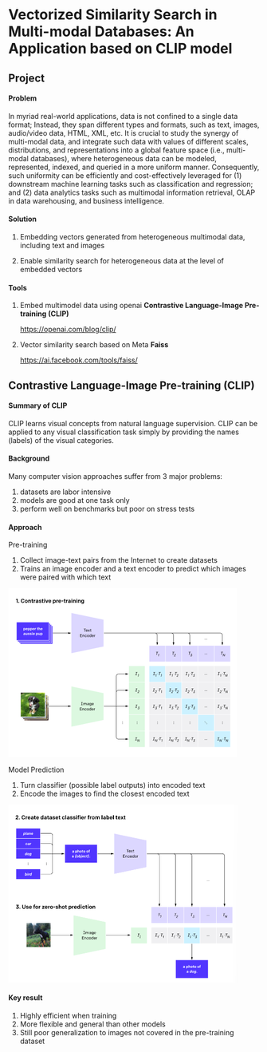 # Vectorized Similarity Search in Multi-modal Databases: An Application based on CLIP model

## Project

#### Problem

In myriad real-world applications, data is not confined to a single data format; Instead, they span different types and formats, such as text, images, audio/video data, HTML, XML, etc. It is crucial to study the synergy of multi-modal data, and integrate such data with values of different scales, distributions, and representations into a global feature space (i.e., multi-modal databases), where heterogeneous data can be modeled, represented, indexed, and queried in a more uniform manner. Consequently, such uniformity can be efficiently and cost-effectively leveraged for (1) downstream machine learning tasks such as classification and regression; and (2) data analytics tasks such as multimodal information retrieval, OLAP in data warehousing, and business intelligence.

#### Solution

1. Embedding vectors generated from heterogeneous multimodal data, including text and images

2. Enable similarity search for heterogeneous data at the level of embedded vectors

#### Tools

1. Embed multimodel data using openai **Contrastive Language-Image Pre-training (CLIP)** 

   https://openai.com/blog/clip/

2. Vector similarity search based on Meta **Faiss**

   https://ai.facebook.com/tools/faiss/



## Contrastive Language-Image Pre-training (CLIP)

#### Summary of CLIP

CLIP learns visual concepts from natural language supervision. CLIP can be applied to any visual classification task simply by providing the names (labels) of the visual categories. 

#### Background

Many computer vision approaches suffer from 3 major problems:

1. datasets are labor intensive
2. models are good at one task only 
3. perform well on benchmarks but poor on stress tests

#### Approach

Pre-training

1. Collect image-text pairs from the Internet to create datasets
2. Trains an image encoder and a text encoder to predict which images were paired with which text

<img src="image/pre-training.png" alt="pre-training" style="zoom:50%;" />

Model Prediction

1. Turn classifier (possible label outputs) into encoded text 
2. Encode the images to find the closest encoded text

<img src="image/prediction.png" alt="prediciton" style="zoom:50%;" />

#### Key result 

1. Highly efficient when training 
2. More flexible and general than other models 
3. Still poor generalization to images not covered in the pre-training dataset 

